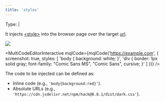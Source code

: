 ```yaml
---
title: 'styles'
--- 
```


Type: <TypeContainer><Type children='<string>'/> | <Type children='<string[]>'/></TypeContainer>

It injects [&lt;style&gt;](https://developer.mozilla.org/en-US/docs/Web/HTML/Element/style) into the browser page over the target [url](/docs/api/parameters/url).

![](https://cdn.microlink.io/docs/styles.png)

<MultiCodeEditorInteractive mqlCode={mqlCode('https://example.com', { 
  screenshot: true, 
  styles: [
    'body { background: white; }',
    'div { border: 1px solid gray; font-family: "Comic Sans MS", "Comic Sans", cursive; }'
  ]
})} />

The code to be injected can be defined as:

- Inline code (e.g., `'body{background:red}'`).
- Absolute URLs (e.g., `'https://cdn.jsdelivr.net/npm/hack@0.8.1/dist/dark.css'`).
